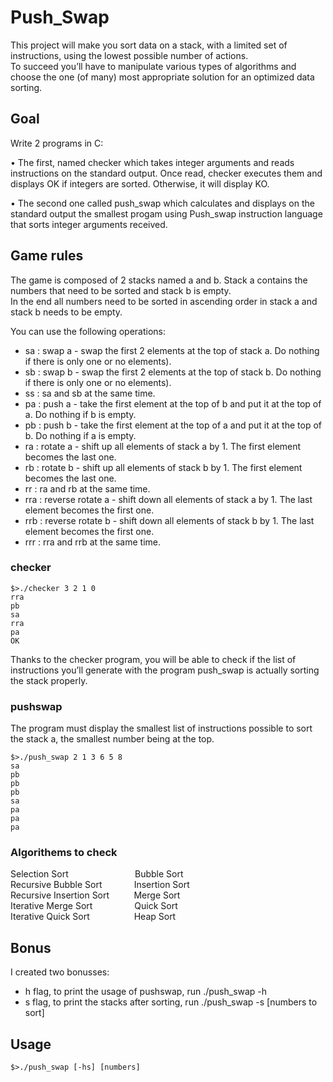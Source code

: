 # Push_Swap

This project will make you sort data on a stack, with a limited set of instructions, using
the lowest possible number of actions.<br/>To succeed you’ll have to manipulate various
types of algorithms and choose the one (of many) most appropriate solution for an
optimized data sorting.

## Goal

Write 2 programs in C:

• The first, named checker which takes integer arguments and reads instructions on
the standard output. Once read, checker executes them and displays OK if integers
are sorted. Otherwise, it will display KO.

• The second one called push_swap which calculates and displays on the standard
output the smallest progam using Push_swap instruction language that sorts integer arguments received.

## Game rules

The game is composed of 2 stacks named a and b. Stack a contains the numbers that need to be sorted and stack b is empty.
<br/>In the end all numbers need to be sorted in ascending order in stack a and stack b needs to be empty.

You can use the following operations:
 - sa : swap a - swap the first 2 elements at the top of stack a. Do nothing if there
 is only one or no elements).
 - sb : swap b - swap the first 2 elements at the top of stack b. Do nothing if there
is only one or no elements).
 - ss : sa and sb at the same time.
 - pa : push a - take the first element at the top of b and put it at the top of a. Do
nothing if b is empty.
 - pb : push b - take the first element at the top of a and put it at the top of b. Do
nothing if a is empty.
 - ra : rotate a - shift up all elements of stack a by 1. The first element becomes
the last one.
 - rb : rotate b - shift up all elements of stack b by 1. The first element becomes
the last one.
 - rr : ra and rb at the same time.
 - rra : reverse rotate a - shift down all elements of stack a by 1. The last element
becomes the first one.
 - rrb : reverse rotate b - shift down all elements of stack b by 1. The last element
becomes the first one.
 - rrr : rra and rrb at the same time.

### checker

```
$>./checker 3 2 1 0
rra
pb
sa
rra
pa
OK
```

Thanks to the checker program, you will be able to check if the
list of instructions you’ll generate with the program push_swap is
actually sorting the stack properly.

### pushswap

The program must display the smallest list of instructions possible to sort the stack
a, the smallest number being at the top.

```
$>./push_swap 2 1 3 6 5 8
sa
pb
pb
pb
sa
pa
pa
pa
```

### Algorithems to check

Selection Sort                  &nbsp;&nbsp;&nbsp;&nbsp;&nbsp;&nbsp;&nbsp;&nbsp;&nbsp;&nbsp;&nbsp;&nbsp;&nbsp;&nbsp;&nbsp;&nbsp;&nbsp;&nbsp;&nbsp;&nbsp;&nbsp;&nbsp;&nbsp;&nbsp;&nbsp;&nbsp;Bubble Sort
<br>Recursive Bubble Sort       &nbsp;&nbsp;&nbsp;&nbsp;&nbsp;&nbsp;&nbsp;&nbsp;&nbsp;&nbsp;&nbsp;&nbsp;Insertion Sort
<br>Recursive Insertion Sort    &nbsp;&nbsp;&nbsp;&nbsp;&nbsp;&nbsp;&nbsp;&nbsp;&nbsp;Merge Sort
<br>Iterative Merge Sort        &nbsp;&nbsp;&nbsp;&nbsp;&nbsp;&nbsp;&nbsp;&nbsp;&nbsp;&nbsp;&nbsp;&nbsp;&nbsp;&nbsp;&nbsp;&nbsp;Quick Sort
<br>Iterative Quick Sort        &nbsp;&nbsp;&nbsp;&nbsp;&nbsp;&nbsp;&nbsp;&nbsp;&nbsp;&nbsp;&nbsp;&nbsp;&nbsp;&nbsp;&nbsp;&nbsp;&nbsp;Heap Sort

## Bonus

I created two bonusses:
 - h flag, to print the usage of pushswap, run ./push_swap -h
 - s flag, to print the stacks after sorting, run ./push_swap -s [numbers to sort]
 
 ## Usage
 
 ```
 $>./push_swap [-hs] [numbers]
 ```


